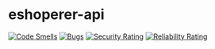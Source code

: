 # eshoperer-api
[![Code Smells](https://sonarcloud.io/api/project_badges/measure?project=eshoperer-lib&metric=code_smells)](https://sonarcloud.io/summary/new_code?id=eshoperer-lib)
[![Bugs](https://sonarcloud.io/api/project_badges/measure?project=eshoperer-lib&metric=bugs)](https://sonarcloud.io/summary/new_code?id=eshoperer-lib)
[![Security Rating](https://sonarcloud.io/api/project_badges/measure?project=eshoperer-lib&metric=security_rating)](https://sonarcloud.io/summary/new_code?id=eshoperer-lib)
[![Reliability Rating](https://sonarcloud.io/api/project_badges/measure?project=eshoperer-lib&metric=reliability_rating)](https://sonarcloud.io/summary/new_code?id=eshoperer-lib)
